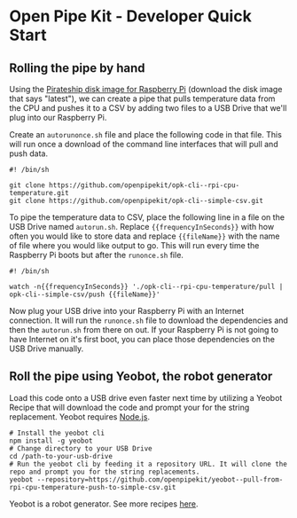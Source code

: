 # Open Pipe Kit - Developer Quick Start

## Rolling the pipe by hand
Using the [Pirateship disk image for Raspberry Pi](http://pirate.sh) (download the disk image that says "latest"), we can create a pipe that pulls temperature data from the CPU and pushes it to a CSV by adding two files to a USB Drive that we'll plug into our Raspberry Pi.

Create an `autorunonce.sh` file and place the following code in that file. This will run once a download of the command line interfaces that will pull and push data.
```
#! /bin/sh

git clone https://github.com/openpipekit/opk-cli--rpi-cpu-temperature.git
git clone https://github.com/openpipekit/opk-cli--simple-csv.git
```

To pipe the temperature data to CSV, place the following line in a file on the USB Drive named `autorun.sh`. Replace `{{frequencyInSeconds}}` with how often you would like to store data and replace `{{fileName}}` with the name of file where you would like output to go. This will run every time the Raspberry Pi boots but after the `runonce.sh` file.
```
#! /bin/sh

watch -n{{frequencyInSeconds}} './opk-cli--rpi-cpu-temperature/pull | opk-cli--simple-csv/push {{fileName}}'
```

Now plug your USB drive into your Raspberry Pi with an Internet connection.  It will run the `runonce.sh` file to download the dependencies and then the `autorun.sh` from there on out. If your Raspberry Pi is not going to have Internet on it's first boot, you can place those dependencies on the USB Drive manually.


## Roll the pipe using Yeobot, the robot generator
Load this code onto a USB drive even faster next time by utilizing a Yeobot Recipe that will download the code and prompt your for the string replacement. Yeobot requires [Node.js](http://nodejs.org).
```
# Install the yeobot cli
npm install -g yeobot
# Change directory to your USB Drive
cd /path-to-your-usb-drive
# Run the yeobot cli by feeding it a repository URL. It will clone the repo and prompt you for the string replacements.
yeobot --repository=https://github.com/openpipekit/yeobot--pull-from-rpi-cpu-temperature-push-to-simple-csv.git
```

Yeobot is a robot generator. See more recipes [here](https://github.com/openpipekit?utf8=%E2%9C%93&query=yeobot--). 


